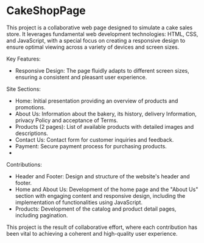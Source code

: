 # CakeShopPage
This project is a collaborative web page designed to simulate a cake sales store. It leverages fundamental web development technologies: HTML, CSS, and JavaScript, with a special focus on creating a responsive design to ensure optimal viewing across a variety of devices and screen sizes.

Key Features: 
- Responsive Design: The page fluidly adapts to different screen sizes, ensuring a consistent and pleasant user experience.

Site Sections:
- Home: Initial presentation providing an overview of products and promotions.
- About Us: Information about the bakery, its history, delivery Information, privacy Policy and acceptance of Terms.
- Products (2 pages): List of available products with detailed images and descriptions.
- Contact Us: Contact form for customer inquiries and feedback.
- Payment: Secure payment process for purchasing products.
- 
Contributions:
- Header and Footer: Design and structure of the website's header and footer.
- Home and About Us: Development of the home page and the "About Us" section with engaging content and responsive design, including the implementation of functionalities using JavaScript.
- Products: Development of the catalog and product detail pages, including pagination.
  
This project is the result of collaborative effort, where each contribution has been vital to achieving a coherent and high-quality user experience.
